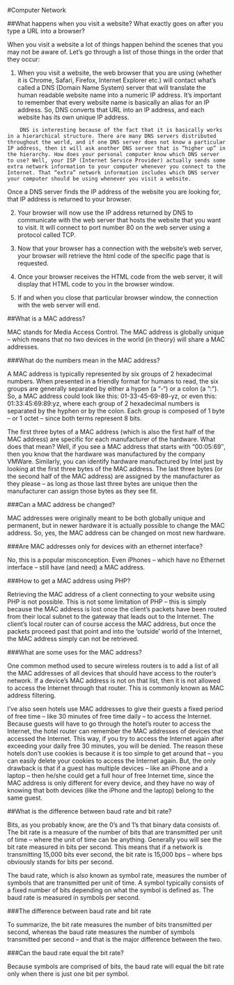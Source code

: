 #Computer Network

##What happens when you visit a website? What exactly goes on after you type a URL into a browser?

When you visit a website a lot of things happen behind the scenes that you may not be aware of. Let’s go through a list of those things in the order that they occur:

1.	When you visit a website, the web browser that you are using (whether it is Chrome, Safari, Firefox, Internet Explorer etc.) will contact what’s called a DNS (Domain Name System) server that will translate the human readable website name into a numeric IP address. It’s important to remember that every website name is basically an alias for an IP address. So, DNS converts that URL into an IP address, and each website has its own unique IP address.

```
	DNS is interesting because of the fact that it is basically works in a hierarchical structure. There are many DNS servers distributed throughout the world, and if one DNS server does not know a particular IP address, then it will ask another DNS server that is “higher up” in the hierarchy. How does your personal computer know which DNS server to use? Well, your ISP (Internet Service Provider) actually sends some extra network information to your computer whenever you connect to the Internet. That “extra” network information includes which DNS server your computer should be using whenever you visit a website.
```

Once a DNS server finds the IP address of the website you are looking for, that IP address is returned to your browser.

2. Your browser will now use the IP address returned by DNS to communicate with the web server that hosts the website that you want to visit. It will connect to port number 80 on the web server using a protocol called TCP.

3. Now that your browser has a connection with the website’s web server, your browser will retrieve the html code of the specific page that is requested.

4. Once your browser receives the HTML code from the web server, it will display that HTML code to you in the browser window.

5. If and when you close that particular browser window, the connection with the web server will end.

##What is a MAC address?

MAC stands for Media Access Control. The MAC address is globally unique – which means that no two devices in the world (in theory) will share a MAC addresses.

###What do the numbers mean in the MAC address?

A MAC address is typically represented by six groups of 2 hexadecimal numbers. When presented in a friendly format for humans to read, the six groups are generally separated by either a hypen (a “-“) or a colon (a “:”). So, a MAC address could look like this: 01-33-45-69-89-yz, or even this: 01:33:45:69:89:yz, where each group of 2 hexadecimal numbers is separated by the hyphen or by the colon. Each group is composed of 1 byte – or 1 octet – since both terms represent 8 bits.

The first three bytes of a MAC address (which is also the first half of the MAC address) are specific for each manufacturer of the hardware. What does that mean? Well, if you see a MAC address that starts with “00:05:69″, then you know that the hardware was manufactured by the company VMWare. Similarly, you can identify hardware manufactured by Intel just by looking at the first three bytes of the MAC address. The last three bytes (or the second half of the MAC address) are assigned by the manufacturer as they please – as long as those last three bytes are unique then the manufacturer can assign those bytes as they see fit.

###Can a MAC address be changed?

MAC addresses were originally meant to be both globally unique and permanent, but in newer hardware it is actually possible to change the MAC address. So, yes, the MAC address can be changed on most new hardware.

###Are MAC addresses only for devices with an ethernet interface?

No, this is a popular misconception. Even iPhones – which have no Ethernet interface – still have (and need) a MAC address.

###How to get a MAC address using PHP?

Retrieving the MAC address of a client connecting to your website using PHP is not possible. This is not some limitation of PHP – this is simply because the MAC address is lost once the client’s packets have been routed from their local subnet to the gateway that leads out to the Internet. The client’s local router can of course access the MAC address, but once the packets proceed past that point and into the ‘outside’ world of the Internet, the MAC address simply can not be retrieved.

###What are some uses for the MAC address?

One common method used to secure wireless routers is to add a list of all the MAC addresses of all devices that should have access to the router’s network. If a device’s MAC address is not on that list, then it is not allowed to access the Internet through that router. This is commonly known as MAC address filtering.

I’ve also seen hotels use MAC addresses to give their guests a fixed period of free time – like 30 minutes of free time daily – to access the Internet. Because guests will have to go through the hotel’s router to access the Internet, the hotel router can remember the MAC addresses of devices that accessed the Internet. This way, if you try to access the Internet again after exceeding your daily free 30 minutes, you will be denied. The reason these hotels don’t use cookies is because it is too simple to get around that – you can easily delete your cookies to access the Internet again. But, the only drawback is that if a guest has multiple devices – like an iPhone and a laptop – then he/she could get a full hour of free Internet time, since the MAC address is only different for every device, and they have no way of knowing that both devices (like the iPhone and the laptop) belong to the same guest.

##What is the difference between baud rate and bit rate?

Bits, as you probably know, are the 0’s and 1’s that binary data consists of. The bit rate is a measure of the number of bits that are transmitted per unit of time – where the unit of time can be anything. Generally you will see the bit rate measured in bits per second. This means that if a network is transmitting 15,000 bits ever second, the bit rate is 15,000 bps – where bps obviously stands for bits per second.

The baud rate, which is also known as symbol rate, measures the number of symbols that are transmitted per unit of time. A symbol typically consists of a fixed number of bits depending on what the symbol is defined as. The baud rate is measured in symbols per second.

###The difference between baud rate and bit rate

To summarize, the bit rate measures the number of bits transmitted per second, whereas the baud rate measures the number of symbols transmitted per second – and that is the major difference between the two.

###Can the baud rate equal the bit rate?

Because symbols are comprised of bits, the baud rate will equal the bit rate only when there is just one bit per symbol.
